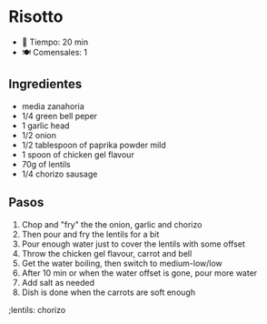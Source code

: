 # Risotto

- 🍳 Tiempo: 20 min
- 🍽️ Comensales: 1

## Ingredientes
* media zanahoria
* 1/4 green bell peper
* 1 garlic head
* 1/2 onion
* 1/2 tablespoon of paprika powder mild
* 1 spoon of chicken gel flavour
* 70g of lentils
* 1/4 chorizo sausage

## Pasos

1. Chop and "fry" the the onion, garlic and chorizo
2. Then pour and fry the lentils for a bit
3. Pour enough water just to cover the lentils with some offset
4. Throw the chicken gel flavour, carrot and bell
5. Get the water boiling, then switch to medium-low/low
6. After 10 min or when the water offset is gone, pour more water
7. Add salt as needed
8. Dish is done when the carrots are soft enough

;lentils: chorizo
